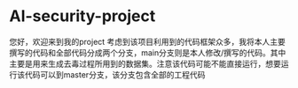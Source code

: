 # AI-security-project
您好，欢迎来到我的project
考虑到该项目利用到的代码框架众多，我将本人主要撰写的代码和全部代码分成两个分支，main分支则是本人修改/撰写的代码。其中主要是用来生成去毒过程所用到的数据集。注意该代码可能不能直接运行，想要运行该代码可以到master分支，该分支包含全部的工程代码
